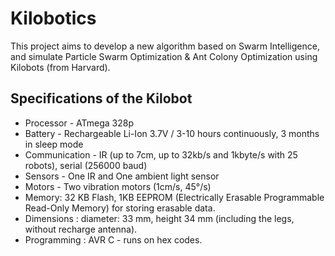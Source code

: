 # Kilobotics

This project aims to develop a new algorithm based on Swarm Intelligence, and simulate Particle Swarm Optimization &amp; Ant Colony Optimization using Kilobots (from Harvard).  

## Specifications of the Kilobot

- Processor - ATmega 328p
- Battery - Rechargeable Li-Ion 3.7V / 3-10 hours continuously, 3 months in sleep mode
- Communication - IR (up to 7cm, up to 32kb/s and 1kbyte/s with 25 robots), serial (256000 baud) 
- Sensors - One IR and One ambient light sensor
- Motors - Two vibration motors (1cm/s, 45°/s)
- Memory: 32 KB Flash, 1KB EEPROM (Electrically Erasable Programmable Read-Only Memory) for storing erasable data.  
- Dimensions : diameter: 33 mm, height 34 mm (including the legs, without recharge antenna).
- Programming : AVR C - runs on hex codes. 
